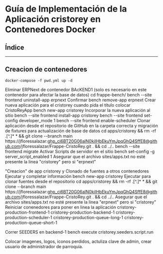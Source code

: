 # Guía de Implementación de la Aplicación cristorey en Contenedores Docker

## Índice

---

## Creacion de contenedores

    docker-compose -f pwd.yml up -d

Eliminar ERPNext de contenedor BAcKEND1
(solo es necesario en este contenedor para afectar la base de datos)
    cd frappe-bench/
    bench --site frontend uninstall-app erpnext
Confirmar
    bench remove-app erpnext
Crear nueva aplicación para el cristorey cuando pida el título colocar  CristoReyApp
    bench new-app cristorey
Incorporar la nueva aplicación al sitio
    bench --site frontend install-app cristorey
    bench --site frontend set-config developer_mode 1
    bench --site frontend enable-scheduler
Clonar aplicación desde el repositorio de GitHub en la carpeta correcta y migración de fixtures para actualización de base de datos
    cd apps/cristorey &&  rm -rf .[^.]* * &&  git clone --branch main https://jfloressalazar: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@github.com/jfloressalazar/Frappe-CristoRey.git . &&  cd ../..
    bench --site frontend migrate
Activar Scripts de servidor en el sitio
    bench set-config -g server_script_enabled 1
Asegurar que el archivo sites/apps.txt  no esté presente la linea "cristorey" pero si "erpnext"

"Creacion" de app cristorey y Clonado de fuentes a otros contenedores 
Ejecutar y completar información
    bench new-app cristorey
Ejecutar para clonar fuentes desde el repositorio
    cd apps/cristorey &&  rm -rf .[^.]* * &&  git clone --branch main https://jfloressalazar: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@github.com/jfloressalazar/Frappe-CristoRey.git . &&  cd ../..
Asegurar que el archivo sites/apps.txt  no esté presente la linea "erpnext" pero si "cristorey"
Reiniciar conenedores para poner en linea la aplicación
    cristorey-production-frontend-1 cristorey-production-backend-1 cristorey-production-scheduler-1  cristorey-production-queue-long-1 cristorey-production-queue-short-1

Correr SEEDERS en backend-1
  bench execute cristorey.seeders.script.run

Colocar imagenes, logos, iconos perdidos, actuliza clave de admin, crear usuario de administrador de parroquia.
